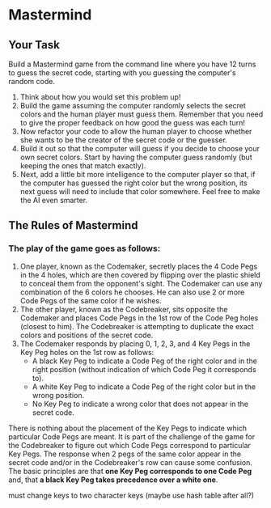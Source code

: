 # Mastermind

## Your Task
Build a Mastermind game from the command line where you have 12 turns to guess
the secret code, starting with you guessing the computer's random code.

1. Think about how you would set this problem up!
2. Build the game assuming the computer randomly selects the secret colors and
   the human player must guess them. Remember that you need to give the proper
   feedback on how good the guess was each turn!
3. Now refactor your code to allow the human player to choose whether she wants
   to be the creator of the secret code or the guesser.
4. Build it out so that the computer will guess if you decide to choose your
   own secret colors. Start by having the computer guess randomly (but keeping
   the ones that match exactly).
5. Next, add a little bit more intelligence to the computer player so that, if
   the computer has guessed the right color but the wrong position, its next
   guess will need to include that color somewhere. Feel free to make the AI
   even smarter.

## The Rules of Mastermind

### The play of the game goes as follows:

1. One player, known as the Codemaker, secretly places the 4 Code Pegs in the 4
   holes, which are then covered by flipping over the plastic shield to conceal
   them from the opponent's sight. The Codemaker can use any combination of the
   6 colors he chooses. He can also use 2 or more Code Pegs of the same color
   if he wishes.
2. The other player, known as the Codebreaker, sits opposite the Codemaker and
   places Code Pegs in the 1st row of the Code Peg holes (closest to him). The
   Codebreaker is attempting to duplicate the exact colors and positions of the
   secret code.
3. The Codemaker responds by placing 0, 1, 2, 3, and 4 Key Pegs in the Key Peg
   holes on the 1st row as follows:
   * A black Key Peg to indicate a Code Peg of the right color and in the
      right position (without indication of which Code Peg it corresponds to).
   * A white Key Peg to indicate a Code Peg of the right color but in the
      wrong position.
   * No Key Peg to indicate a wrong color that does not appear in the secret
      code.

There is nothing about the placement of the Key Pegs to indicate which
particular Code Pegs are meant. It is part of the challenge of the game for the
Codebreaker to figure out which Code Pegs correspond to particular Key Pegs.
The response when 2 pegs of the same color appear in the secret code and/or in
the Codebreaker's row can cause some confusion. The basic principles are that
**one Key Peg corresponds to one Code Peg** and, that **a black Key Peg takes
precedence over a white one**.

must change keys to two character keys (maybe use hash table after all?)